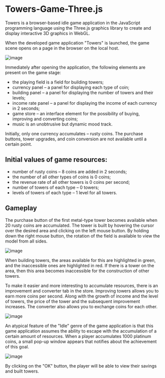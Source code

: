 # Towers-Game-Three.js
Towers is a browser-based idle game application in the JavaScript programming language using the Three.js graphics library to create and display interactive 3D graphics in WebGL.

When the developed game application "Towers" is launched, the game scene opens on a page in the browser on the local host.

![image](https://github.com/nikasuschinskaya/Towers-Game-Three.js/assets/92970744/48760a24-8d26-40a3-9d54-b1c677c82aeb)

Immediately after opening the application, the following elements are present on the game stage:
- the playing field is a field for building towers;
- currency panel – a panel for displaying each type of coin;
- building panel – a panel for displaying the number of towers and their levels;
- income rate panel – a panel for displaying the income of each currency in 2 seconds;
- game store – an interface element for the possibility of buying, improving and converting coins;
- music is an unobtrusive but dynamic mood track.

Initially, only one currency accumulates – rusty coins. The purchase buttons, tower upgrades, and coin conversion are not available until a certain point. 

## Initial values of game resources:
- number of rusty coins – 8 coins are added in 2 seconds;
- the number of all other types of coins is 0 coins;
- the revenue rate of all other towers is 0 coins per second;
- number of towers of each type – 0 towers;
- levels of towers of each type – 1 level for all towers.

## Gameplay

The purchase button of the first metal-type tower becomes available when 20 rusty coins are accumulated. The tower is built by hovering the cursor over the desired area and clicking on the left mouse button. By holding down the right mouse button, the rotation of the field is available to view the model from all sides.

![image](https://github.com/nikasuschinskaya/Towers-Game-Three.js/assets/92970744/52194f68-515f-480f-a078-da9a60b6b0c4)

When building towers, the areas available for this are highlighted in green, and the inaccessible ones are highlighted in red. If there is a tower on the area, then this area becomes inaccessible for the construction of other towers.

To make it easier and more interesting to accumulate resources, there is an improvement and converter tab in the store. 
Improving towers allows you to earn more coins per second. Along with the growth of income and the level of towers, the price of the tower and the subsequent improvement increases. The converter also allows you to exchange coins for each other.

![image](https://github.com/nikasuschinskaya/Towers-Game-Three.js/assets/92970744/88bf762b-095a-4f29-8c94-0f21b4f5d11a)

An atypical feature of the "Idle" genre of the game application is that this game application assumes the ability to escape with the accumulation of a certain amount of resources. 
When a player accumulates 1000 platinum coins, a small pop-up window appears that notifies about the achievement of this goal.

![image](https://github.com/nikasuschinskaya/Towers-Game-Three.js/assets/92970744/413230f5-cf3a-442f-bff4-ba6e9930d255)

By clicking on the "OK" button, the player will be able to view their savings and built towers.
